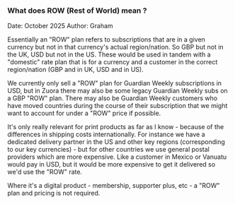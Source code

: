 
### What does ROW (Rest of World) mean ?

Date: October 2025
Author: Graham

Essentially an "ROW" plan refers to subscriptions that are in a given currency but not in that currency's actual region/nation. So GBP but not in the UK, USD but not in the US. These would be used in tandem with a "domestic" rate plan that is for a currency and a customer in the correct region/nation (GBP and in UK, USD and in US). 

We currently only sell a "ROW" plan for Guardian Weekly subscriptions in USD, but in Zuora there may also be some legacy Guardian Weekly subs on a GBP "ROW" plan. There may also be Guardian Weekly customers who have moved countries during the course of their subscription that we might want to account for under a "ROW" price if possible.

It's only really relevant for print products as far as I know - because of the differences in shipping costs internationally. For instance we have a dedicated delivery partner in the US and other key regions (corresponding to our key currencies) - but for other countries we use general postal providers which are more expensive. Like a customer in Mexico or Vanuatu would pay in USD, but it would be more expensive to get it delivered so we'd use the "ROW" rate.

Where it's a digital product - membership, supporter plus, etc - a "ROW" plan and pricing is not required.
